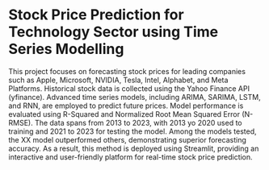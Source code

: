 # Stock Price Prediction for Technology Sector using Time Series Modelling

This project focuses on forecasting stock prices for leading companies such as Apple, Microsoft, NVIDIA, Tesla, Intel, Alphabet, and Meta Platforms. Historical stock data is collected using the Yahoo Finance API (yfinance). Advanced time series models, including ARIMA, SARIMA, LSTM, and RNN, are employed to predict future prices. Model performance is evaluated using R-Squared and Normalized Root Mean Squared Error (N-RMSE). The data spans from 2013 to 2023, with 2013 yo 2020 used to training and 2021 to 2023 for testing the model. Among the models tested, the XX model outperformed others, demonstrating superior forecasting accuracy. As a result, this method is deployed using Streamlit, providing an interactive and user-friendly platform for real-time stock price prediction.

